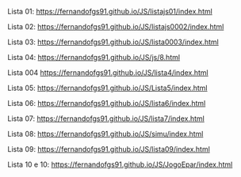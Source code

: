 Lista 01: https://fernandofgs91.github.io/JS/listajs01/index.html

Lista 02: https://fernandofgs91.github.io/JS/listajs0002/index.html

Lista 03: https://fernandofgs91.github.io/JS/lista0003/index.html

Lista 04: https://fernandofgs91.github.io/JS/js/8.html

Lista 004 https://fernandofgs91.github.io/JS/lista4/index.html

Lista 05: https://fernandofgs91.github.io/JS/Lista5/index.html

Lista 06: https://fernandofgs91.github.io/JS/lista6/index.html

Lista 07: https://fernandofgs91.github.io/JS/lista7/index.html

Lista 08: https://fernandofgs91.github.io/JS/simu/index.html

Lista 09: https://fernandofgs91.github.io/JS/lista09/index.html

Lista 10 e 10: https://fernandofgs91.github.io/JS/JogoEpar/index.html
